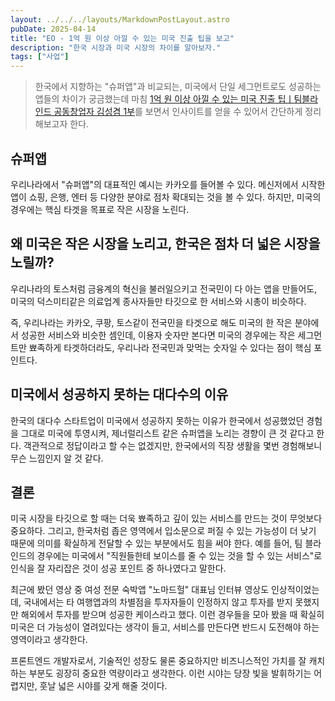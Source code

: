 ```yaml
---
layout: ../../../layouts/MarkdownPostLayout.astro
pubDate: 2025-04-14
title: "EO - 1억 원 이상 아낄 수 있는 미국 진출 팁을 보고"
description: "한국 시장과 미국 시장의 차이를 알아보자."
tags: ["사업"]
---
```


> 한국에서 지향하는 "슈퍼앱"과 비교되는, 미국에서 단일 세그먼트로도 성공하는 앱들의 차이가 궁금했는데 마침 [1억 원 이상 아낄 수 있는 미국 진출 팁ㅣ팀블라인드 공동창업자 김성겸 1부](https://www.youtube.com/watch?v=8fZwb_p_jcA)를 보면서 인사이트를 얻을 수 있어서 간단하게 정리 해보고자 한다.

## 슈퍼앱

우리나라에서 "슈퍼앱"의 대표적인 예시는 카카오를 들어볼 수 있다. 메신저에서 시작한 앱이 쇼핑, 은행, 엔터 등 다양한 분야로 점차 확대되는 것을 볼 수 있다. 하지만, 미국의 경우에는 핵심 타겟을 목표로 작은 시장을 노린다.

## 왜 미국은 작은 시장을 노리고, 한국은 점차 더 넓은 시장을 노릴까?

우리나라의 토스처럼 금융계의 혁신을 불러일으키고 전국민이 다 아는 앱을 만들어도, 미국의 덕스미티같은 의료업계 종사자들만 타깃으로 한 서비스와 시총이 비슷하다.

즉, 우리나라는 카카오, 쿠팡, 토스같이 전국민을 타겟으로 해도 미국의 한 작은 분야에서 성공한 서비스와 비슷한 셈인데, 이용자 숫자만 본다면 미국의 경우에는 작은 세그먼트만 뾰족하게 타겟하더라도, 우리나라 전국민과 맞먹는 숫자일 수 있다는 점이 핵심 포인트다.

## 미국에서 성공하지 못하는 대다수의 이유

한국의 대다수 스타트업이 미국에서 성공하지 못하는 이유가 한국에서 성공했었던 경험을 그대로 미국에 투영시켜, 제너럴리스트 같은 슈퍼앱을 노리는 경향이 큰 것 같다고 한다. 객관적으로 정답이라고 할 수는 없겠지만, 한국에서의 직장 생활을 몇번 경험해보니 무슨 느낌인지 알 것 같다.

## 결론

미국 시장을 타깃으로 할 때는 더욱 뾰족하고 깊이 있는 서비스를 만드는 것이 무엇보다 중요하다. 그리고, 한국처럼 좁은 영역에서 입소문으로 퍼질 수 있는 가능성이 더 낮기 때문에 의미를 확실하게 전달할 수 있는 부분에서도 힘을 써야 한다. 예를 들어, 팀 블라인드의 경우에는 미국에서 "직원들한테 보이스를 줄 수 있는 것을 할 수 있는 서비스"로 인식을 잘 자리잡은 것이 성공 포인트 중 하나였다고 말한다.

최근에 봤던 영상 중 여성 전문 숙박앱 "노마드헐" 대표님 인터뷰 영상도 인상적이었는데, 국내에서는 타 여행앱과의 차별점을 투자자들이 인정하지 않고 투자를 받지 못했지만 해외에서 투자를 받으며 성공한 케이스라고 했다. 이런 경우들을 모아 봤을 때 확실히 미국은 더 가능성이 열려있다는 생각이 들고, 서비스를 만든다면 반드시 도전해야 하는 영역이라고 생각한다.

프론트엔드 개발자로서, 기술적인 성장도 물론 중요하지만 비즈니스적인 가치를 잘 캐치하는 부분도 굉장히 중요한 역량이라고 생각한다.
이런 시야는 당장 빛을 발휘하기는 어렵지만, 훗날 넓은 시야를 갖게 해줄 것이다.

